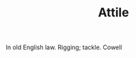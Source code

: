 ---
title: Attile
letter: A
permalink: "/definitions/bld-attile.html"
body: In old English law. Rigging; tackle. Cowell
published_at: '2018-07-07'
source: Black's Law Dictionary 2nd Ed (1910)
layout: post
---